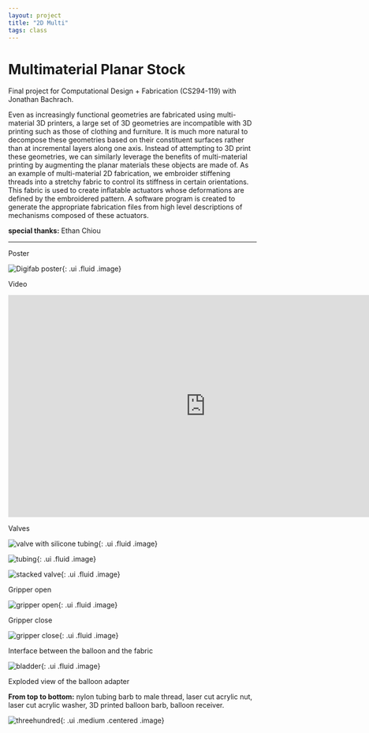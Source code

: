 ```yaml
---
layout: project 
title: "2D Multi"
tags: class
---
```


# Multimaterial Planar Stock

Final project for Computational Design + Fabrication (CS294-119) with Jonathan Bachrach.

Even as increasingly functional geometries are fabricated using multi-material 3D printers, a large set of 3D geometries are incompatible with 3D printing such as those of clothing and furniture.
It is much more natural to decompose these geometries based on their constituent surfaces rather than at incremental layers along one axis. 
Instead of attempting to 3D print these geometries, we can similarly leverage the benefits of multi-material printing by augmenting the planar materials these objects are made of. 
As an example of multi-material 2D fabrication, we embroider stiffening threads into a stretchy fabric to control its stiffness in certain orientations. 
This fabric is used to create inflatable actuators whose deformations are defined by the embroidered pattern. 
A software program is created to generate the appropriate fabrication files from high level descriptions of mechanisms composed of these actuators.

**special thanks:** Ethan Chiou

---

Poster

![Digifab poster](https://farm2.staticflickr.com/1464/24142201515_8dc44c9559_k.jpg){: .ui .fluid .image}

Video 
<iframe src="https://player.vimeo.com/video/174131133?color=ff0179&title=0&byline=0&portrait=0" width="800" height="450" frameborder="0" webkitallowfullscreen mozallowfullscreen allowfullscreen></iframe>

Valves

![valve with silicone tubing](https://farm6.staticflickr.com/5637/22986920694_02459b31ad_k.jpg){: .ui .fluid .image}

![tubing](https://farm1.staticflickr.com/772/23734461901_cabddd33c5_k.jpg){: .ui .fluid .image}

![stacked valve](https://farm6.staticflickr.com/5814/23816930165_ca911a5d78_k.jpg){: .ui .fluid .image}

Gripper open

![gripper open](https://farm6.staticflickr.com/5771/23708519852_69829b69b1_k.jpg){: .ui .fluid .image}

Gripper close

![gripper close](https://farm1.staticflickr.com/638/23734476081_c013081f66_k.jpg){: .ui .fluid .image}

Interface between the balloon and the fabric 

![bladder](https://farm1.staticflickr.com/666/23615012285_f26264a37b_b.jpg "balloon adapter"){: .ui .fluid .image}

Exploded view of the balloon adapter

**From top to bottom:** nylon tubing barb to male thread, laser cut acrylic nut, laser cut acrylic washer, 3D printed balloon barb, balloon receiver. 

![threehundred](https://farm2.staticflickr.com/1574/24329587275_a6c444a676_h.jpg "exploded drawing of the balloon adapter"){: .ui .medium .centered .image}

